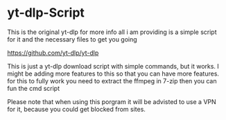 # yt-dlp-Script

This is the original yt-dlp for more info all i am providing is a simple script for it and the necessary files to get you going

https://github.com/yt-dlp/yt-dlp

This is just a yt-dlp download script with simple commands, but it works.
I might be adding more features to this so that you can have more features.
for this to fully work you need to extract the ffmpeg in 7-zip then you can fun the cmd script 

Please note that when using this porgram it will be advisted to use a VPN for it, because you could get blocked from sites.

